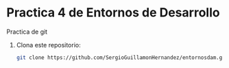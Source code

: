 # Practica 4 de Entornos de Desarrollo
Practica de git

1. Clona este repositorio:
	```sh
	git clone https://github.com/SergioGuillamonHernandez/entornosdam.git
